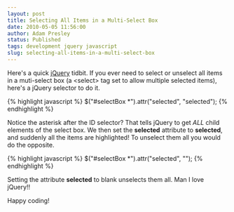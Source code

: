 ```yaml
---
layout: post
title: Selecting All Items in a Multi-Select Box
date: 2010-05-05 11:56:00
author: Adam Presley
status: Published
tags: development jquery javascript
slug: selecting-all-items-in-a-multi-select-box
---
```

Here's a quick [jQuery](http://jquery.com) tidbit. If you ever
need to select or unselect all items in a muti-select box
(a \<select\> tag set to allow multiple selected items), here's
a jQuery selector to do it.

{% highlight javascript %}
$("#selectBox *").attr("selected", "selected");
{% endhighlight %}

Notice the asterisk after the ID selector? That tells jQuery to get
*ALL* child elements of the select box. We then set the **selected**
attribute to **selected**, and suddenly all the items are highlighted!
To unselect them all you would do the opposite.

{% highlight javascript %}
$("#selectBox *").attr("selected", "");
{% endhighlight %}

Setting the attribute **selected** to blank unselects them all. Man I
love jQuery!!

Happy coding!
